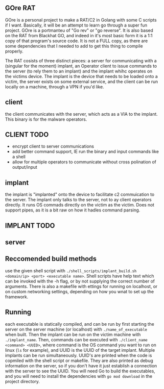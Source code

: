 ## GOre RAT
GOre is a personal project to make a RAT/C2 in Golang with some C scripts if I want. Basically, it will be an attempt to learn go through a super fun
project. GOre is a portmanteu of "Go rev" or "go reverse". It is also based on the RAT from Blackhat GO, and indeed in it's most basic form it is a 1:1 copy of that program's source code. It is not a FULL copy, as there
are some dependencies that I needed to add to get this thing to compile properly. 

The RAT cosists of three distinct pieces: a server for communicating with a (singular for the moment) implant, an Operator client to issue commands to the server (to rely them to an implant) and the implant whihc operates on the
victims device. The implant is the device that needs to be loaded onto a victim, the server exists on some external service, and the client can be run locally on a machine, through a VPN if you'd like.

## client
the client communicates with the server, which acts as a VIA to the implant. This binary is for the malware operators.
## CLIENT TODO
- encrypt client to server communications
- add better command support, IE run the binary and input commands like a shell
- allow for multiple operators to communicate without cross polination of output/input

## implant 
the implant is "implanted" onto the device to facilitate c2 commuication to the server. The implant only talks to the server, not to ay client operators directly. It runs OS commads directly on the victim as the victim. Does
not support pipes, as it is a bit raw on how it hadles command parsing.
## IMPLANT TODO

## server

## Reccomended build methods
use the given shell script with `./shell_scripts/implant_build.sh <domain/ip> <port> <executable name>`.
Shell scripts have help text which can be invoked with the -h flag, or by not supplying the correct number of arguments.
There is also a makefile with ettings for running on localhost, or on custom networking settings, depending on how you wnat to set up the framework.

## Running
each executable is statically compiled, and can be run by first starting the server on the server machine (or localhost) with  `./name_of_executable` when built. Then the implant can be run on the victim machine with `./implant_name`. Then, commands can be executed with `./client_name <command> <UUID>`, where command is the OS command you want to run on linux (`ls` for example), and UUID is the UUID of the target implant. Multiple implants can be run simultaneously. UUID's are printed when the code is copmiled with the shell script or makefile. They are also printed as debug information on the server, so if you don't have it just establish a connection with the server to see the UUID. You will need Go to build the executables, and you will need to install the dependencies with `go mod download` in the project directory.
